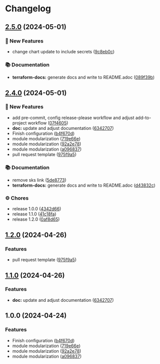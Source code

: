 # Changelog

## [2.5.0](https://github.com/GersonRS/modern-gitops-stack-module-loki-stack/compare/v2.4.0...v2.5.0) (2024-05-01)


### 🚀 New Features

* change chart update to include secrets ([9c8eb0c](https://github.com/GersonRS/modern-gitops-stack-module-loki-stack/commit/9c8eb0c463bd9a706ef865fae432c02c7219b1f8))


### 📚 Documentation

* **terraform-docs:** generate docs and write to README.adoc ([089f39b](https://github.com/GersonRS/modern-gitops-stack-module-loki-stack/commit/089f39bb568bf8ace98094ca6ffdce3b569064cd))

## [2.4.0](https://github.com/GersonRS/modern-gitops-stack-module-loki-stack/compare/v2.3.0...v2.4.0) (2024-05-01)


### 🚀 New Features

* add pre-commit, config release-please workflow and adjust add-to-project workflow ([07f4605](https://github.com/GersonRS/modern-gitops-stack-module-loki-stack/commit/07f4605f58a8529ded2c5de3e89e178733d1703e))
* **doc:** update and adjust documentation ([6342707](https://github.com/GersonRS/modern-gitops-stack-module-loki-stack/commit/6342707585dc6159fe49da6fb0e2bfd8ebae2f95))
* Finish configuration ([b4f670d](https://github.com/GersonRS/modern-gitops-stack-module-loki-stack/commit/b4f670d2425e96e129a0edfb749cf193b4ce1965))
* module modularization ([719e66e](https://github.com/GersonRS/modern-gitops-stack-module-loki-stack/commit/719e66ed3686cb53ed34309044532bff2f9bac71))
* module modularization ([92a2e78](https://github.com/GersonRS/modern-gitops-stack-module-loki-stack/commit/92a2e7854f1a8af498d90326ad48ad75b27cd014))
* module modularization ([a096837](https://github.com/GersonRS/modern-gitops-stack-module-loki-stack/commit/a096837d841f59af5f515a5976d2929ebd774725))
* pull request template ([975f9a5](https://github.com/GersonRS/modern-gitops-stack-module-loki-stack/commit/975f9a538ccd0049c001e531863584728f07a8dc))


### 📚 Documentation

* remove sks link ([5de8773](https://github.com/GersonRS/modern-gitops-stack-module-loki-stack/commit/5de87735c9a3ca444df60646b71c4e0c903b9d5d))
* **terraform-docs:** generate docs and write to README.adoc ([d43832c](https://github.com/GersonRS/modern-gitops-stack-module-loki-stack/commit/d43832c9c1da9ef3b8b3431078b54d2ef975aacc))


### ⚙️ Chores

* release 1.0.0 ([4342d66](https://github.com/GersonRS/modern-gitops-stack-module-loki-stack/commit/4342d666ec75f33281397f650d94d354ea7ff75f))
* release 1.1.0 ([41c18fa](https://github.com/GersonRS/modern-gitops-stack-module-loki-stack/commit/41c18facdf36e67cb9c5951d178f9ff4417a25b8))
* release 1.2.0 ([0af8d65](https://github.com/GersonRS/modern-gitops-stack-module-loki-stack/commit/0af8d6516bfe88cbe54672e239efdda3bae511a0))

## [1.2.0](https://github.com/GersonRS/modern-gitops-stack-module-loki-stack/compare/v1.1.0...v1.2.0) (2024-04-26)


### Features

* pull request template ([975f9a5](https://github.com/GersonRS/modern-gitops-stack-module-loki-stack/commit/975f9a538ccd0049c001e531863584728f07a8dc))

## [1.1.0](https://github.com/GersonRS/modern-gitops-stack-module-loki-stack/compare/v1.0.0...v1.1.0) (2024-04-26)


### Features

* **doc:** update and adjust documentation ([6342707](https://github.com/GersonRS/modern-gitops-stack-module-loki-stack/commit/6342707585dc6159fe49da6fb0e2bfd8ebae2f95))

## 1.0.0 (2024-04-24)


### Features

* Finish configuration ([b4f670d](https://github.com/GersonRS/modern-gitops-stack-module-loki-stack/commit/b4f670d2425e96e129a0edfb749cf193b4ce1965))
* module modularization ([719e66e](https://github.com/GersonRS/modern-gitops-stack-module-loki-stack/commit/719e66ed3686cb53ed34309044532bff2f9bac71))
* module modularization ([92a2e78](https://github.com/GersonRS/modern-gitops-stack-module-loki-stack/commit/92a2e7854f1a8af498d90326ad48ad75b27cd014))
* module modularization ([a096837](https://github.com/GersonRS/modern-gitops-stack-module-loki-stack/commit/a096837d841f59af5f515a5976d2929ebd774725))
